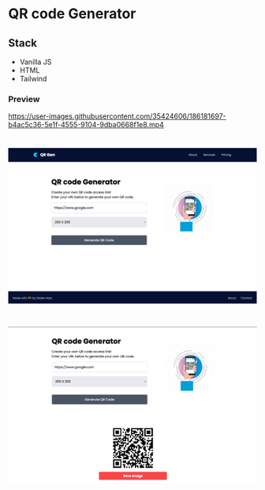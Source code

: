 # QR code Generator

## Stack
 - Vanilla JS
 - HTML
 - Tailwind

### Preview

https://user-images.githubusercontent.com/35424606/186181697-b4ac5c36-5e1f-4555-9104-9dba0668f1e8.mp4

# ![Alt text](./images/Readme_imgs/Screen%20Shot%202022-08-23%20at%2000.44.31.png)

# ![Alt text](./images/Readme_imgs/Screen%20Shot%202022-08-23%20at%2000.45.09.png)
